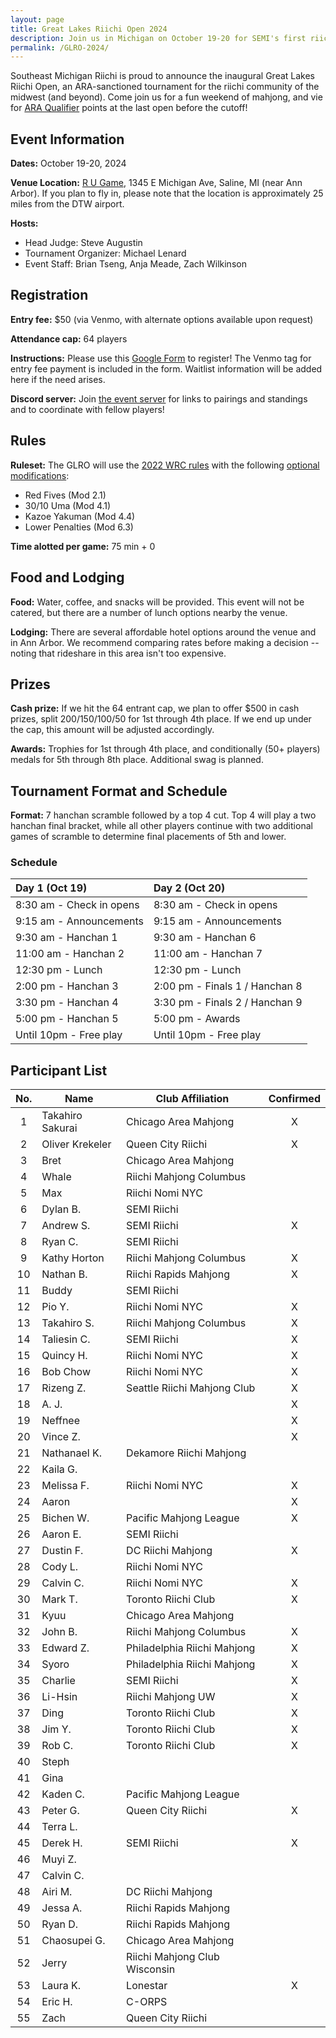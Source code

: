 ```yaml
---
layout: page
title: Great Lakes Riichi Open 2024
description: Join us in Michigan on October 19-20 for SEMI's first riichi open!
permalink: /GLRO-2024/
---
```

Southeast Michigan Riichi is proud to announce the inaugural Great Lakes Riichi Open, an ARA-sanctioned tournament for the riichi community of the midwest (and beyond). 
Come join us for a fun weekend of mahjong, and vie for [ARA Qualifier](https://www.nariichi.org/wrc-2025-qualification) points at the last open before the cutoff!

## Event Information

**Dates:** October 19-20, 2024

**Venue Location:** [R U Game](https://maps.app.goo.gl/pTERNhArqHQgK8qVA), 1345 E Michigan Ave, Saline, MI (near Ann Arbor).
If you plan to fly in, please note that the location is approximately 25 miles from the DTW airport.

**Hosts:** 
- Head Judge: Steve Augustin
- Tournament Organizer: Michael Lenard
- Event Staff: Brian Tseng, Anja Meade, Zach Wilkinson

## Registration

**Entry fee:** $50 (via Venmo, with alternate options available upon request)

**Attendance cap:** 64 players

**Instructions:** Please use this [Google Form](https://docs.google.com/forms/d/e/1FAIpQLScmWVMIPRPxJ_nwkDykV2LxdWtURoyPB8z5jrZMXdpQtj2zlg/viewform) to register! The Venmo tag for entry fee payment is included in the form. 
Waitlist information will be added here if the need arises.

**Discord server:** Join [the event server](https://discord.gg/p35j7NS2qm) for links to pairings and standings and to coordinate with fellow players!

## Rules

**Ruleset:** The GLRO will use the [2022 WRC rules](https://www.worldriichi.org/s/WRC_Rules_2022_20220708_site.pdf) with the following [optional modifications](https://www.worldriichi.org/s/WRC-Optional-Rules-2022.pdf):
- Red Fives (Mod 2.1)
- 30/10 Uma (Mod 4.1)
- Kazoe Yakuman (Mod 4.4)
- Lower Penalties (Mod 6.3)

**Time alotted per game:** 75 min + 0

## Food and Lodging

**Food:** Water, coffee, and snacks will be provided. This event will not be catered, but there are a number of lunch options nearby the venue.

**Lodging:** There are several affordable hotel options around the venue and in Ann Arbor. We recommend comparing rates before making a decision -- noting that rideshare in this area isn't too expensive.

## Prizes

**Cash prize:** If we hit the 64 entrant cap, we plan to offer $500 in cash prizes, split 200/150/100/50 for 1st through 4th place. If we end up under the cap, this amount will be adjusted accordingly.

**Awards:** Trophies for 1st through 4th place, and conditionally (50+ players) medals for 5th through 8th place. Additional swag is planned.

## Tournament Format and Schedule

**Format:** 7 hanchan scramble followed by a top 4 cut. Top 4 will play a two hanchan final bracket, while all other players continue with two additional games of scramble to determine final placements of 5th and lower.

### Schedule

| Day 1 (Oct 19)                | Day 2 (Oct 20)                |
| :---------------------------- | :---------------------------- |
| 8:30 am - Check in opens      | 8:30 am - Check in opens      |
| 9:15 am - Announcements       | 9:15 am - Announcements       |
| 9:30 am - Hanchan 1           | 9:30 am - Hanchan 6           |
| 11:00 am - Hanchan 2          | 11:00 am - Hanchan 7          |
| 12:30 pm - Lunch              | 12:30 pm - Lunch              |
| 2:00 pm - Hanchan 3           | 2:00 pm - Finals 1 / Hanchan 8|
| 3:30 pm - Hanchan 4           | 3:30 pm - Finals 2 / Hanchan 9|
| 5:00 pm - Hanchan 5           | 5:00 pm - Awards              |
| Until 10pm - Free play        | Until 10pm - Free play        |

## Participant List

| No. | Name | Club Affiliation | Confirmed |
| :-----: | ----- | ----- | :-----: |
| 1 | Takahiro Sakurai | Chicago Area Mahjong | X |
| 2 | Oliver Krekeler | Queen City Riichi | X |
| 3 | Bret | Chicago Area Mahjong | |
| 4 | Whale | Riichi Mahjong Columbus | |
| 5 | Max | Riichi Nomi NYC | |
| 6 | Dylan B. | SEMI Riichi | |
| 7 | Andrew S. | SEMI Riichi | X |
| 8 | Ryan C. | SEMI Riichi | |
| 9 | Kathy Horton | Riichi Mahjong Columbus | X |
| 10 | Nathan B. | Riichi Rapids Mahjong | X |
| 11 | Buddy | SEMI Riichi | |
| 12 | Pio Y. | Riichi Nomi NYC | X |
| 13 | Takahiro S. | Riichi Mahjong Columbus | X |
| 14 | Taliesin C. | SEMI Riichi | X |
| 15 | Quincy H. | Riichi Nomi NYC | X |
| 16 | Bob Chow | Riichi Nomi NYC | X |
| 17 | Rizeng Z. | Seattle Riichi Mahjong Club | X |
| 18 | A. J. | | X |
| 19 | Neffnee | | X |
| 20 | Vince Z. | | X |
| 21 | Nathanael K. | Dekamore Riichi Mahjong | |
| 22 | Kaila G. | | |
| 23 | Melissa F. | Riichi Nomi NYC | X |
| 24 | Aaron | | X |
| 25 | Bichen W. | Pacific Mahjong League | X |
| 26 | Aaron E. | SEMI Riichi | |
| 27 | Dustin F. | DC Riichi Mahjong | X |
| 28 | Cody L. | Riichi Nomi NYC | |
| 29 | Calvin C. | Riichi Nomi NYC | X |
| 30 | Mark T. | Toronto Riichi Club | X |
| 31 | Kyuu | Chicago Area Mahjong | |
| 32 | John B. | Riichi Mahjong Columbus | X |
| 33 | Edward Z. | Philadelphia Riichi Mahjong | X |
| 34 | Syoro | Philadelphia Riichi Mahjong | X |
| 35 | Charlie | SEMI Riichi | X |
| 36 | Li-Hsin | Riichi Mahjong UW | X |
| 37 | Ding | Toronto Riichi Club | X |
| 38 | Jim Y. | Toronto Riichi Club | X |
| 39 | Rob C. | Toronto Riichi Club | X |
| 40 | Steph | | |
| 41 | Gina | | |
| 42 | Kaden C. | Pacific Mahjong League | |
| 43 | Peter G. | Queen City Riichi | X |
| 44 | Terra L. | | |
| 45 | Derek H. | SEMI Riichi | X |
| 46 | Muyi Z. | | |
| 47 | Calvin C. | | |
| 48 | Airi M. | DC Riichi Mahjong | |
| 49 | Jessa A. | Riichi Rapids Mahjong | |
| 50 | Ryan D. | Riichi Rapids Mahjong | |
| 51 | Chaosupei G. | Chicago Area Mahjong | |
| 52 | Jerry | Riichi Mahjong Club Wisconsin | |
| 53 | Laura K. | Lonestar | X |
| 54 | Eric H. | C-ORPS | |
| 55 | Zach | Queen City Riichi | |
